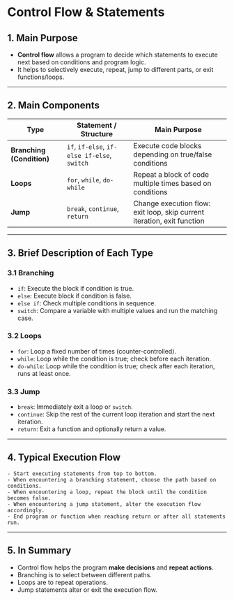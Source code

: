 # Control Flow & Statements

## 1. Main Purpose

* **Control flow** allows a program to decide which statements to execute next based on conditions and program logic.
* It helps to selectively execute, repeat, jump to different parts, or exit functions/loops.

---

## 2. Main Components

| Type                      | Statement / Structure                        | Main Purpose                                                            |
| ------------------------- | -------------------------------------------- | ----------------------------------------------------------------------- |
| **Branching (Condition)** | `if`, `if-else`, `if-else if-else`, `switch` | Execute code blocks depending on true/false conditions                  |
| **Loops**                 | `for`, `while`, `do-while`                   | Repeat a block of code multiple times based on conditions               |
| **Jump**                  | `break`, `continue`, `return`                | Change execution flow: exit loop, skip current iteration, exit function |

---

## 3. Brief Description of Each Type

### 3.1 Branching

* `if`: Execute the block if condition is true.
* `else`: Execute block if condition is false.
* `else if`: Check multiple conditions in sequence.
* `switch`: Compare a variable with multiple values and run the matching case.

### 3.2 Loops

* `for`: Loop a fixed number of times (counter-controlled).
* `while`: Loop while the condition is true; check before each iteration.
* `do-while`: Loop while the condition is true; check after each iteration, runs at least once.

### 3.3 Jump

* `break`: Immediately exit a loop or `switch`.
* `continue`: Skip the rest of the current loop iteration and start the next iteration.
* `return`: Exit a function and optionally return a value.

---

## 4. Typical Execution Flow

```plaintext
- Start executing statements from top to bottom.
- When encountering a branching statement, choose the path based on conditions.
- When encountering a loop, repeat the block until the condition becomes false.
- When encountering a jump statement, alter the execution flow accordingly.
- End program or function when reaching return or after all statements run.
```

---

## 5. In Summary

* Control flow helps the program **make decisions** and **repeat actions**.
* Branching is to select between different paths.
* Loops are to repeat operations.
* Jump statements alter or exit the execution flow.
